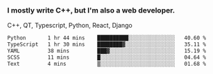 <h3>I mostly write C++, but I'm also a web developer.</h3>
<p>C++, QT, Typescript, Python, React, Django</p>

<!--START_SECTION:waka-->

```txt
Python       1 hr 44 mins    ██████████░░░░░░░░░░░░░░░   40.60 %
TypeScript   1 hr 30 mins    ████████▓░░░░░░░░░░░░░░░░   35.11 %
YAML         38 mins         ███▓░░░░░░░░░░░░░░░░░░░░░   15.19 %
SCSS         11 mins         █░░░░░░░░░░░░░░░░░░░░░░░░   04.64 %
Text         4 mins          ▒░░░░░░░░░░░░░░░░░░░░░░░░   01.68 %
```

<!--END_SECTION:waka-->

